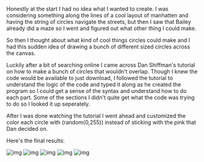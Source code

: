 Honestly at the start I had no idea what I wanted to create. I was considering something along the lines of a cool layout of manhatten and having the string of circles navigate the streets, but then I saw that Bailey already did a maze so I went and figured out what other thing I could make. 

So then I thought about what kind of cool things circles could make and I had this sudden idea of drawing a bunch of different sized circles across the canvas. 

Luckily after a bit of searching online I came across Dan Shiffman's tutorial on how to make a bunch of circles that wouldn't overlap. Though I knew the code would be available to just download, I followed the tutorial to understand the logic of the code and typed it along as he created the program so I could get a sense of the syntax and understand how to do each part. Some of the sections I didn't quite get what the code was trying to do so I looked it up seperately. 

After I was done watching the tutorial I went ahead and customized the color each circle with (random(0,255)) instead of sticking with the pink that Dan decided on. 

Here's the final results:

![img](https://i.imgur.com/nTfw4vg.png)
![img](https://i.imgur.com/kWcHwV4.png)
![img](https://i.imgur.com/ioDWQxJ.png)
![img](https://i.imgur.com/j2IcwIT.png)
![img](https://i.imgur.com/3EFfJOp.png)
